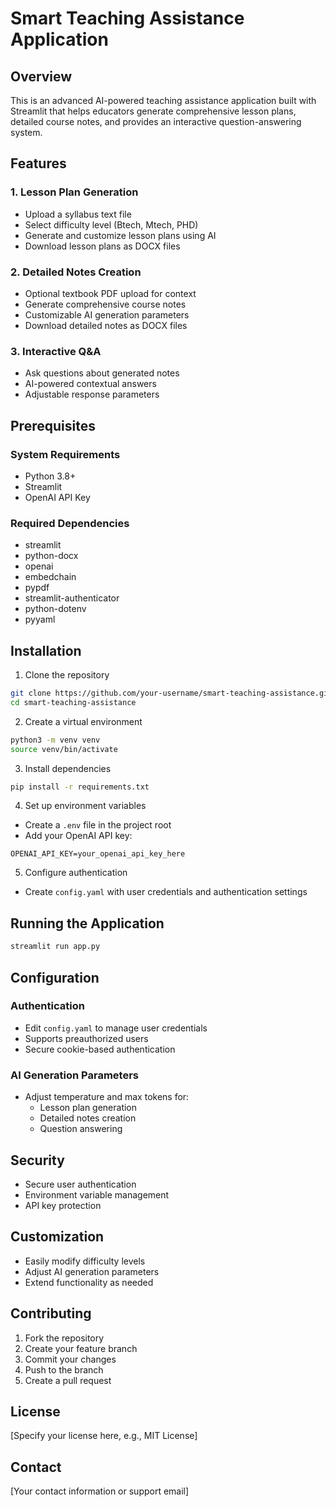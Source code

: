 # Smart Teaching Assistance Application

## Overview
This is an advanced AI-powered teaching assistance application built with Streamlit that helps educators generate comprehensive lesson plans, detailed course notes, and provides an interactive question-answering system.

## Features

### 1. Lesson Plan Generation
- Upload a syllabus text file
- Select difficulty level (Btech, Mtech, PHD)
- Generate and customize lesson plans using AI
- Download lesson plans as DOCX files

### 2. Detailed Notes Creation
- Optional textbook PDF upload for context
- Generate comprehensive course notes
- Customizable AI generation parameters
- Download detailed notes as DOCX files

### 3. Interactive Q&A
- Ask questions about generated notes
- AI-powered contextual answers
- Adjustable response parameters

## Prerequisites

### System Requirements
- Python 3.8+
- Streamlit
- OpenAI API Key

### Required Dependencies
- streamlit
- python-docx
- openai
- embedchain
- pypdf
- streamlit-authenticator
- python-dotenv
- pyyaml

## Installation

1. Clone the repository
```bash
git clone https://github.com/your-username/smart-teaching-assistance.git
cd smart-teaching-assistance
```

2. Create a virtual environment
```bash
python3 -m venv venv
source venv/bin/activate
```

3. Install dependencies
```bash
pip install -r requirements.txt
```

4. Set up environment variables
- Create a `.env` file in the project root
- Add your OpenAI API key:
```
OPENAI_API_KEY=your_openai_api_key_here
```

5. Configure authentication
- Create `config.yaml` with user credentials and authentication settings

## Running the Application

```bash
streamlit run app.py
```

## Configuration

### Authentication
- Edit `config.yaml` to manage user credentials
- Supports preauthorized users
- Secure cookie-based authentication

### AI Generation Parameters
- Adjust temperature and max tokens for:
  - Lesson plan generation
  - Detailed notes creation
  - Question answering

## Security
- Secure user authentication
- Environment variable management
- API key protection

## Customization
- Easily modify difficulty levels
- Adjust AI generation parameters
- Extend functionality as needed

## Contributing
1. Fork the repository
2. Create your feature branch
3. Commit your changes
4. Push to the branch
5. Create a pull request

## License
[Specify your license here, e.g., MIT License]

## Contact
[Your contact information or support email]

